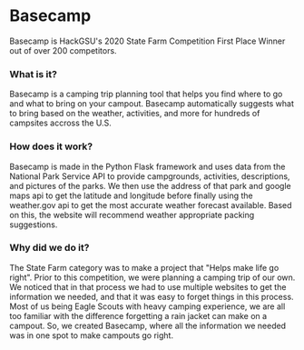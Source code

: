 # Basecamp

Basecamp is HackGSU's 2020 State Farm Competition First Place Winner out of over 200 competitors. 

### What is it?

Basecamp is a camping trip planning tool that helps you find where to go and what to bring on your campout. Basecamp automatically suggests what to bring based on the weather, activities, and more for hundreds of campsites accross the U.S. 

### How does it work?

Basecamp is made in the Python Flask framework and uses data from the National Park Service API to provide campgrounds, activities, descriptions, and pictures of the parks. We then use the address of that park and google maps api to get the latitude and longitude before finally using the weather.gov api to get the most accurate weather forecast available. Based on this, the website will recommend weather appropriate packing suggestions.

### Why did we do it?

The State Farm category was to make a project that "Helps make life go right". Prior to this competition, we were planning a camping trip of our own. We noticed that in that process we had to use multiple websites to get the information we needed, and that it was easy to forget things in this process. Most of us being Eagle Scouts with heavy camping experience, we are all too familiar with the difference forgetting a rain jacket can make on a campout. So, we created Basecamp, where all the information we needed was in one spot to make campouts go right.
